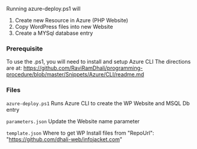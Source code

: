 Running azure-deploy.ps1 will

1. Create new Resource in Azure (PHP Website)
2. Copy WordPress files into new Website
3. Create a MYSql database entry

### Prerequisite
To use the .ps1, you will need to install and setup Azure CLI
The directions are at:
https://github.com/RaviRamDhali/programming-procedure/blob/master/Snippets/Azure/CLI/readme.md


### Files

```azure-deploy.ps1``` 
Runs Azure CLI to create the WP Website and MSQL Db entry

```parameters.json```
Update the Website name parameter

```template.json```
Where to get WP Install files from 
"RepoUrl": "https://github.com/dhali-web/infojacket.com"

